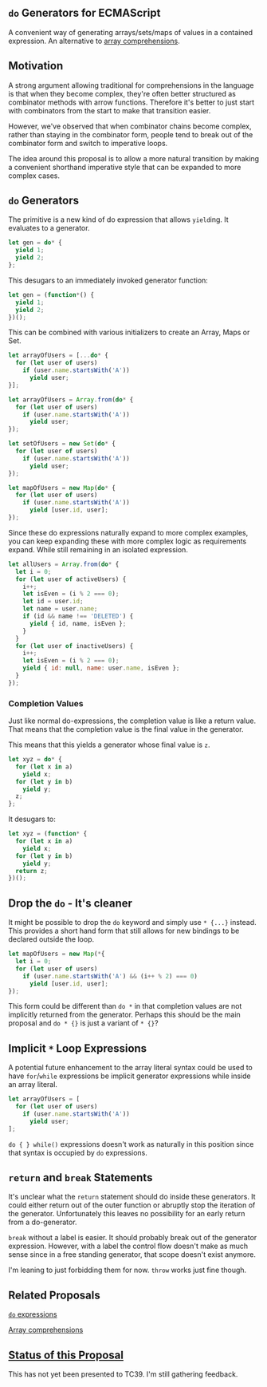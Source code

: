 `do` Generators for ECMAScript
------------------------------

A convenient way of generating arrays/sets/maps of values in a contained expression. An alternative to [array comprehensions](http://tc39wiki.calculist.org/es6/array-comprehensions/).

## Motivation

A strong argument allowing traditional for comprehensions in the language is that when they become complex, they're often better structured as combinator methods with arrow functions. Therefore it's better to just start with combinators from the start to make that transition easier.

However, we've observed that when combinator chains become complex, rather than staying in the combinator form, people tend to break out of the combinator form and switch to imperative loops.

The idea around this proposal is to allow a more natural transition by making a convenient shorthand imperative style that can be expanded to more complex cases.

## `do` Generators

The primitive is a new kind of do expression that allows `yield`ing. It evaluates to a generator.

```js
let gen = do* {
  yield 1;
  yield 2;
};
```

This desugars to an immediately invoked generator function:

```js
let gen = (function*() {
  yield 1;
  yield 2;
})();
```

This can be combined with various initializers to create an Array, Maps or Set.

```js
let arrayOfUsers = [...do* {
  for (let user of users)
    if (user.name.startsWith('A'))
      yield user;
}];
```

```js
let arrayOfUsers = Array.from(do* {
  for (let user of users)
    if (user.name.startsWith('A'))
      yield user;
});
```

```js
let setOfUsers = new Set(do* {
  for (let user of users)
    if (user.name.startsWith('A'))
      yield user;
});
```

```js
let mapOfUsers = new Map(do* {
  for (let user of users)
    if (user.name.startsWith('A'))
      yield [user.id, user];
});
```

Since these do expressions naturally expand to more complex examples, you can keep expanding these with more complex logic as requirements expand. While still remaining in an isolated expression.

```js
let allUsers = Array.from(do* {
  let i = 0;
  for (let user of activeUsers) {
    i++;
    let isEven = (i % 2 === 0);
    let id = user.id;
    let name = user.name;
    if (id && name !== 'DELETED') {
      yield { id, name, isEven };
    }
  }
  for (let user of inactiveUsers) {
    i++;
    let isEven = (i % 2 === 0);
    yield { id: null, name: user.name, isEven };
  }
});
```

### Completion Values

Just like normal do-expressions, the completion value is like a return value. That means that the completion value is the final value in the generator.

This means that this yields a generator whose final value is `z`.

```js
let xyz = do* {
  for (let x in a)
    yield x;
  for (let y in b)
    yield y;
  z;
};
```

It desugars to:

```js
let xyz = (function* {
  for (let x in a)
    yield x;
  for (let y in b)
    yield y;
  return z;
})();
```

## Drop the `do` - It's cleaner

It might be possible to drop the `do` keyword and simply use `* {...}` instead. This provides a short hand form that still allows for new bindings to be declared outside the loop.

```js
let mapOfUsers = new Map(*{
  let i = 0;
  for (let user of users)
    if (user.name.startsWith('A') && (i++ % 2) === 0)
      yield [user.id, user];
});
```

This form could be different than `do *` in that completion values are not implicitly returned from the generator. Perhaps this should be the main proposal and `do * {}` is just a variant of `* {}`?

## Implicit `*` Loop Expressions

A potential future enhancement to the array literal syntax could be used to have `for`/`while` expressions be implicit generator expressions while inside an array literal.

```js
let arrayOfUsers = [
  for (let user of users)
    if (user.name.startsWith('A'))
      yield user;
];
```

`do { } while()` expressions doesn't work as naturally in this position since that syntax is occupied by `do` expressions.

## `return` and `break` Statements

It's unclear what the `return` statement should do inside these generators. It could either return out of the outer function or abruptly stop the iteration of the generator. Unfortunately this leaves no possibility for an early return from a do-generator.

`break` without a label is easier. It should probably break out of the generator expression. However, with a label the control flow doesn't make as much sense since in a free standing generator, that scope doesn't exist anymore.

I'm leaning to just forbidding them for now. `throw` works just fine though.

## Related Proposals

[`do` expressions](https://github.com/tc39/proposal-do-expressions)

[Array comprehensions](http://tc39wiki.calculist.org/es6/array-comprehensions/)

## [Status of this Proposal](https://github.com/tc39/ecma262)

This has not yet been presented to TC39. I'm still gathering feedback.
